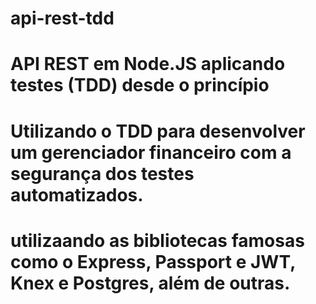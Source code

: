 # api-rest-tdd
# API REST em Node.JS aplicando testes (TDD) desde o princípio
# Utilizando o TDD para desenvolver um gerenciador financeiro com a segurança dos testes automatizados. 
# utilizaando as bibliotecas famosas como o Express, Passport e JWT, Knex e Postgres, além de outras.
